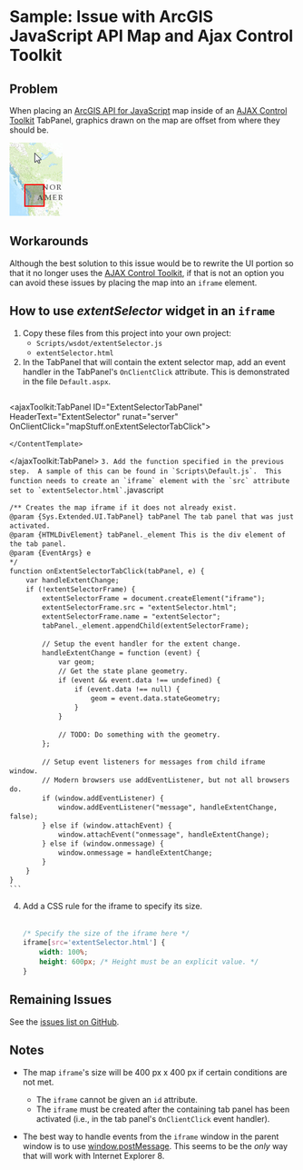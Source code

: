 Sample: Issue with ArcGIS JavaScript API Map and Ajax Control Toolkit
=====================================================================

## Problem ##

When placing an [ArcGIS API for JavaScript] map inside of an [AJAX Control Toolkit] TabPanel, graphics drawn on the map are offset from where they should be.

![Offset screenshot](offset.png)

## Workarounds ##
Although the best solution to this issue would be to rewrite the UI portion so that it no longer uses the [AJAX Control Toolkit], if that is not an option you can avoid these issues by placing the map into an `iframe` element.

## How to use *extentSelector* widget in an `iframe` ##

1. Copy these files from this project into your own project:
	* `Scripts/wsdot/extentSelector.js`
	* `extentSelector.html`
2. In the TabPanel that will contain the extent selector map, add an event handler in the TabPanel's `OnClientClick` attribute. This is demonstrated in the file `Default.aspx`.
	```xml
<ajaxToolkit:TabPanel ID="ExtentSelectorTabPanel" HeaderText="ExtentSelector" runat="server" OnClientClick="mapStuff.onExtentSelectorTabClick">
	<ContentTemplate>

	</ContentTemplate>
</ajaxToolkit:TabPanel>
	```
3. Add the function specified in the previous step.  A sample of this can be found in `Scripts\Default.js`.  This function needs to create an `iframe` element with the `src` attribute set to `extentSelector.html`.
	```javascript

	/** Creates the map iframe if it does not already exist.
	@param {Sys.Extended.UI.TabPanel} tabPanel The tab panel that was just activated.
	@param {HTMLDivElement} tabPanel._element This is the div element of the tab panel.
	@param {EventArgs} e
	*/
	function onExtentSelectorTabClick(tabPanel, e) {
		var handleExtentChange;
		if (!extentSelectorFrame) {
			extentSelectorFrame = document.createElement("iframe");
			extentSelectorFrame.src = "extentSelector.html";
			extentSelectorFrame.name = "extentSelector";
			tabPanel._element.appendChild(extentSelectorFrame);

			// Setup the event handler for the extent change.
			handleExtentChange = function (event) {
				var geom;
				// Get the state plane geometry.
				if (event && event.data !== undefined) {
					if (event.data !== null) {
						geom = event.data.stateGeometry;
					}
				}

				// TODO: Do something with the geometry.
			};

			// Setup event listeners for messages from child iframe window.
			// Modern browsers use addEventListener, but not all browsers do.
			if (window.addEventListener) {
				window.addEventListener("message", handleExtentChange, false);
			} else if (window.attachEvent) {
				window.attachEvent("onmessage", handleExtentChange);
			} else if (window.onmessage) {
				window.onmessage = handleExtentChange;
			}
		}
	}
	```
4. Add a CSS rule for the iframe to specify its size.
	```css

	/* Specify the size of the iframe here */
	iframe[src='extentSelector.html'] {
		width: 100%;
		height: 600px; /* Height must be an explicit value. */
	}
	```

## Remaining Issues ##

See the [issues list on GitHub].

## Notes ##

* The map `iframe`'s size will be 400 px x 400 px if certain conditions are not met.
	* The `iframe` cannot be given an `id` attribute.
	* The `iframe` must be created after the containing tab panel has been activated (i.e., in the tab panel's `OnClientClick` event handler). 

* The best way to handle events from the `iframe` window in the parent window is to use [window.postMessage]. This seems to be the *only* way that will work with Internet Explorer 8.


[ArcGIS API for JavaScript]:http://help.arcgis.com/en/webapi/javascript/arcgis/
[AJAX Control Toolkit]:http://www.ajaxcontroltoolkit.com/
[issues list on GitHub]:https://github.com/WSDOT-GIS/ArcGIS-JS-with-AJAX-Control-Toolkit/issues
[Map]:http://help.arcgis.com/en/webapi/javascript/arcgis/jsapi/map.html
[window.postMessage]:https://developer.mozilla.org/en-US/docs/Web/API/window.postMessage
